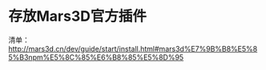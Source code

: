 #  存放Mars3D官方插件
 
 清单：http://mars3d.cn/dev/guide/start/install.html#mars3d%E7%9B%B8%E5%85%B3npm%E5%8C%85%E6%B8%85%E5%8D%95
